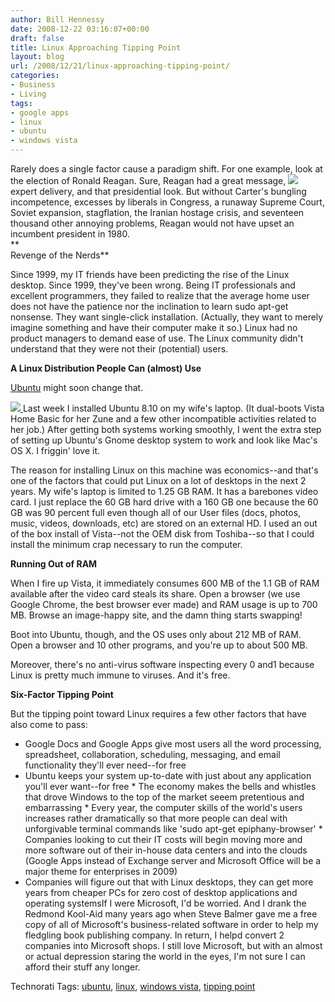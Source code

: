 ```yaml
---
author: Bill Hennessy
date: 2008-12-22 03:16:07+00:00
draft: false
title: Linux Approaching Tipping Point
layout: blog
url: /2008/12/21/linux-approaching-tipping-point/
categories:
- Business
- Living
tags:
- google apps
- linux
- ubuntu
- windows vista
---
```


Rarely does a single factor cause a paradigm shift. For one example, look at the election of Ronald Reagan. Sure, Reagan had a great message, ![](https://www.disco-tech.org/Linux%20tux-large.jpg)
expert delivery, and that presidential look. But without Carter's bungling incompetence, excesses by liberals in Congress, a runaway Supreme Court, Soviet expansion, stagflation, the Iranian hostage crisis, and seventeen thousand other annoying problems, Reagan would not have upset an incumbent president in 1980.   
**  
Revenge of the Nerds**  
  
Since 1999, my IT friends have been predicting the rise of the Linux desktop. Since 1999, they've been wrong. Being IT professionals and excellent programmers, they failed to realize that the average home user does not have the patience nor the inclination to learn sudo apt-get nonsense. They want single-click installation. (Actually, they want to merely imagine something and have their computer make it so.) Linux had no product managers to demand ease of use. The Linux community didn't understand that they were not their (potential) users.  
  
**A Linux Distribution People Can (almost) Use**  
  
[Ubuntu](https://www.ubuntu.com/) might soon change that.  
  
[![](https://www.ubuntu.com/themes/ubuntu07/images/ubuntulogo.png)
](https://www.ubuntu.com/)Last week I installed Ubuntu 8.10 on my wife's laptop. (It dual-boots Vista Home Basic for her Zune and a few other incompatible activities related to her job.) After getting both systems working smoothly, I went the extra step of setting up Ubuntu's Gnome desktop system to work and look like Mac's OS X. I friggin' love it.  
  
The reason for installing Linux on this machine was economics--and that's one of the factors that could put Linux on a lot of desktops in the next 2 years. My wife's laptop is limited to 1.25 GB RAM. It has a barebones video card. I just replace the 60 GB hard drive with a 160 GB one because the 60 GB was 90 percent full even though all of our User files (docs, photos, music, videos, downloads, etc) are stored on an external HD. I used an out of the box install of Vista--not the OEM disk from Toshiba--so that I could install the minimum crap necessary to run the computer.   
  
**Running Out of RAM**  
  
When I fire up Vista, it immediately consumes 600 MB of the 1.1 GB of RAM available after the video card steals its share. Open a browser (we use Google Chrome, the best browser ever made) and RAM usage is up to 700 MB. Browse an image-happy site, and the damn thing starts swapping!   
  
Boot into Ubuntu, though, and the OS uses only about 212 MB of RAM. Open a browser and 10 other programs, and you're up to about 500 MB.   
  
Moreover, there's no anti-virus software inspecting every 0 and1 because Linux is pretty much immune to viruses. And it's free.  
  
**Six-Factor Tipping Point**  
  
But the tipping point toward Linux requires a few other factors that have also come to pass:  
  * Google Docs and Google Apps give most users all the word processing, spreadsheet, collaboration, scheduling, messaging, and email functionality they'll ever need--for free  
  * Ubuntu keeps your system up-to-date with just about any application you'll ever want--for free  * The economy makes the bells and whistles that drove Windows to the top of the market seeem pretentious and embarrassing  * Every year, the computer skills of the world's users increases rather dramatically so that more people can deal with unforgivable terminal commands like 'sudo apt-get epiphany-browser'  * Companies looking to cut their IT costs will begin moving more and more software out of their in-house data centers and into the clouds (Google Apps instead of Exchange server and Microsoft Office will be a major theme for enterprises in 2009)  
  * Companies will figure out that with Linux desktops, they can get more years from cheaper PCs for zero cost of desktop applications and operating systemsIf I were Microsoft, I'd be worried. And I drank the Redmond Kool-Aid many years ago when Steve Balmer gave me a free copy of all of Microsoft's business-related software in order to help my fledgling book publishing company. In return, I helpd convert 2 companies into Microsoft shops. I still love Microsoft, but with an almost or actual depression staring the world in the eyes, I'm not sure I can afford their stuff any longer.  
  
  
  
Technorati Tags: [ubuntu](https://technorati.com/tag/ubuntu), [linux](https://technorati.com/tag/linux), [windows vista](https://technorati.com/tag/windows%20vista), [tipping point](https://technorati.com/tag/tipping%20point)

